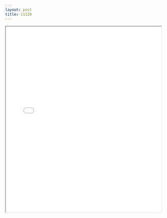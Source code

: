 ```yaml
---
layout: post
title: i1120
---
```


<div class="pdf-container">
<iframe src="/ea/assets/pdfs/i1120.pdf" height="600" width="100%" allowFullScreen="true"></iframe>
</div>

